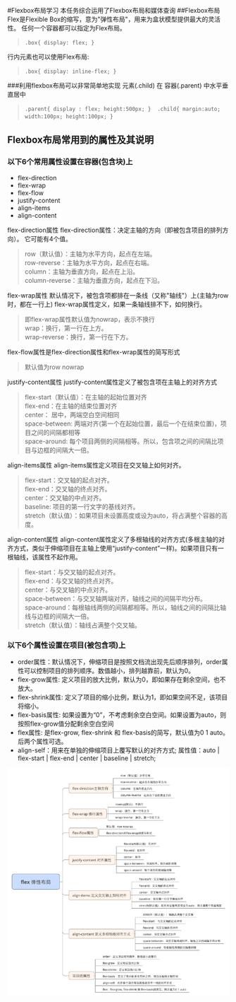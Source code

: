 #Flexbox布局学习
本任务综合运用了Flexbox布局和媒体查询
##Flexbox布局
Flex是Flexible Box的缩写，意为"弹性布局"，用来为盒状模型提供最大的灵活性。
任何一个容器都可以指定为Flex布局。
> `.box{
  display: flex;
}`

行内元素也可以使用Flex布局:
>`.box{
  display: inline-flex;
}`

###利用flexbox布局可以非常简单地实现 元素(.child) 在 容器(.parent) 中水平垂直居中
> `.parent{
    display : flex;
    height:500px;
} 
  .child{
    margin:auto;
    width:100px;
    height:100px;
}`

## Flexbox布局常用到的属性及其说明
###  以下6个常用属性设置在容器(包含块)上
* flex-direction
* flex-wrap
* flex-flow
* justify-content
* align-items
* align-content

flex-direction属性
flex-direction属性：决定主轴的方向（即被包含项目的排列方向）。
它可能有4个值。

> row（默认值）：主轴为水平方向，起点在左端。<br>
> row-reverse：主轴为水平方向，起点在右端。<br>
> column：主轴为垂直方向，起点在上沿。<br>
> column-reverse：主轴为垂直方向，起点在下沿。

flex-wrap属性
默认情况下，被包含项都排在一条线（又称"轴线"）上(主轴为row时，都在一行上)
flex-wrap属性定义，如果一条轴线排不下，如何换行。

> 即flex-wrap属性默认值为nowrap，表示不换行<br>
> wrap：换行，第一行在上方。<br>
> wrap-reverse：换行，第一行在下方。

flex-flow属性是flex-direction属性和flex-wrap属性的简写形式

> 默认值为row nowrap

justify-content属性
justify-content属性定义了被包含项在主轴上的对齐方式

> flex-start（默认值）：在主轴的起始位置对齐<br>
> flex-end：在主轴的结束位置对齐<br>
> center： 居中，两端空白空间相同<br>
> space-between: 两端对齐(第一个在起始位置，最后一个在结束位置)，项目之间的间隔都相等<br>
> space-around: 每个项目两侧的间隔相等。所以，包含项之间的间隔比项目与边框的间隔大一倍。

align-items属性
align-items属性定义项目在交叉轴上如何对齐。

> flex-start：交叉轴的起点对齐。<br>
> flex-end：交叉轴的终点对齐。<br>
> center：交叉轴的中点对齐。<br>
> baseline: 项目的第一行文字的基线对齐。<br>
> stretch（默认值）：如果项目未设置高度或设为auto，将占满整个容器的高度。

align-content属性
align-content属性定义了多根轴线的对齐方式(多根主轴的对齐方式，类似于伸缩项目在主轴上使用“justify-content”一样)。如果项目只有一根轴线，该属性不起作用。

>  flex-start：与交叉轴的起点对齐。<br>
> flex-end：与交叉轴的终点对齐。<br>
> center：与交叉轴的中点对齐。<br>
> space-between：与交叉轴两端对齐，轴线之间的间隔平均分布。<br>
> space-around：每根轴线两侧的间隔都相等。所以，轴线之间的间隔比轴线与边框的间隔大一倍。<br>
> stretch（默认值）：轴线占满整个交叉轴。

###  以下6个属性设置在项目(被包含项)上
* order属性：默认情况下，伸缩项目是按照文档流出现先后顺序排列，order属性可以控制项目的排列顺序。数值越小，排列越靠前，默认为0。
* flex-grow属性: 定义项目的放大比例，默认为0，即如果存在剩余空间，也不放大。
* flex-shrink属性: 定义了项目的缩小比例，默认为1，即如果空间不足，该项目将缩小。
* flex-basis属性: 如果设置为“0”，不考虑剩余空白空间。如果设置为auto，则按照flex-grow值分配剩余空白空间
* flex属性: 是flex-grow, flex-shrink 和 flex-basis的简写，默认值为0 1 auto。后两个属性可选。
* align-self：用来在单独的伸缩项目上覆写默认的对齐方式; 属性值：auto | flex-start | flex-end | center | baseline | stretch;

![Flexbox布局常用属性](./Flexbox布局常用属性表.png)
